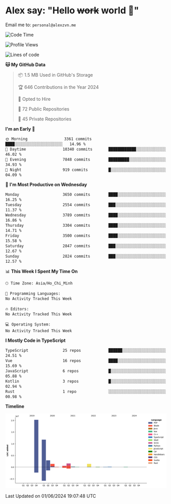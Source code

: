 # Alex say: "Hello ~~work~~ world 🐾"
Email me to: `personal@alexzvn.me`

<!--START_SECTION:waka-->
![Code Time](http://img.shields.io/badge/Code%20Time-1%2C066%20hrs%2055%20mins-blue)

![Profile Views](http://img.shields.io/badge/Profile%20Views-0-blue)

![Lines of code](https://img.shields.io/badge/From%20Hello%20World%20I%27ve%20Written-40.4%20million%20lines%20of%20code-blue)

**🐱 My GitHub Data** 

> 📦 1.5 MB Used in GitHub's Storage 
 > 
> 🏆 646 Contributions in the Year 2024
 > 
> 💼 Opted to Hire
 > 
> 📜 72 Public Repositories 
 > 
> 🔑 45 Private Repositories 
 > 
**I'm an Early 🐤** 

```text
🌞 Morning                3361 commits        ████░░░░░░░░░░░░░░░░░░░░░   14.96 % 
🌆 Daytime                10340 commits       ████████████░░░░░░░░░░░░░   46.02 % 
🌃 Evening                7848 commits        █████████░░░░░░░░░░░░░░░░   34.93 % 
🌙 Night                  919 commits         █░░░░░░░░░░░░░░░░░░░░░░░░   04.09 % 
```
📅 **I'm Most Productive on Wednesday** 

```text
Monday                   3650 commits        ████░░░░░░░░░░░░░░░░░░░░░   16.25 % 
Tuesday                  2554 commits        ███░░░░░░░░░░░░░░░░░░░░░░   11.37 % 
Wednesday                3789 commits        ████░░░░░░░░░░░░░░░░░░░░░   16.86 % 
Thursday                 3304 commits        ████░░░░░░░░░░░░░░░░░░░░░   14.71 % 
Friday                   3500 commits        ████░░░░░░░░░░░░░░░░░░░░░   15.58 % 
Saturday                 2847 commits        ███░░░░░░░░░░░░░░░░░░░░░░   12.67 % 
Sunday                   2824 commits        ███░░░░░░░░░░░░░░░░░░░░░░   12.57 % 
```


📊 **This Week I Spent My Time On** 

```text
🕑︎ Time Zone: Asia/Ho_Chi_Minh

💬 Programming Languages: 
No Activity Tracked This Week

🔥 Editors: 
No Activity Tracked This Week

💻 Operating System: 
No Activity Tracked This Week
```

**I Mostly Code in TypeScript** 

```text
TypeScript               25 repos            ██████░░░░░░░░░░░░░░░░░░░   24.51 % 
Vue                      16 repos            ████░░░░░░░░░░░░░░░░░░░░░   15.69 % 
JavaScript               6 repos             █░░░░░░░░░░░░░░░░░░░░░░░░   05.88 % 
Kotlin                   3 repos             █░░░░░░░░░░░░░░░░░░░░░░░░   02.94 % 
Rust                     1 repo              ░░░░░░░░░░░░░░░░░░░░░░░░░   00.98 % 
```



**Timeline**

![Lines of Code chart](https://raw.githubusercontent.com/alexzvn/alexzvn/main/assets/bar_graph.png)


 Last Updated on 01/06/2024 19:07:48 UTC
<!--END_SECTION:waka-->
